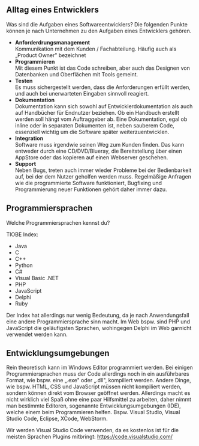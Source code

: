 ## Alltag eines Entwicklers
Was sind die Aufgaben eines Softwareentwicklers?  Die folgenden Punkte können je nach Unternehmen zu den Aufgaben eines Entwicklers gehören. 

* **Anforderdrungsmanagement**  
 Kommunikation mit dem Kunden / Fachabteilung. Häufig auch als „Product Owner" bezeichnet
* **Programmieren**  
Mit diesem Punkt ist das Code schreiben, aber auch das Designen von Datenbanken und Oberflächen mit Tools gemeint.
* **Testen**  
Es muss sichergestellt werden, dass die Anforderungen erfüllt werden, und auch bei unerwarteten Eingaben sinnvoll reagiert. 
* **Dokumentation**  
Dokumentation kann sich sowohl auf Entwicklerdokumentation als auch auf Handbücher für Endnutzer beziehen. Ob ein Handbuch erstellt werden soll hängt vom Auftraggeber ab. Eine Dokumentation, egal ob inline oder in separaten Dokumenten ist, neben sauberem Code, essenziell wichtig um die Software später weiterzuentwicklen. 
* **Integration**  
Software muss irgendwie seinen Weg zum Kunden finden. Das kann entweder durch eine CD/DVD/Blueray, die Bereitstellung über einen AppStore oder das kopieren auf einen Webserver geschehen.
* **Support**  
Neben Bugs, treten auch immer wieder Probleme bei der Bedienbarkeit auf, bei der dem Nutzer geholfen werden muss. Regelmäßige Anfragen wie die programmierte Software funktioniert, Bugfixing und Programmierung neuer Funktionen gehört daher immer dazu.

## Programmiersprachen
Welche Programmiersprachen kennst du?

TIOBE Index:
* Java
* C
* C++
* Python
* C#
* Visual Basic .NET
* PHP
* JavaScript
* Delphi
* Ruby

Der Index hat allerdings nur wenig Bedeutung, da je nach Anwendungsfall eine andere Programmiersprache sinn macht. Im Web bspw. sind PHP und JavaScript die geläufigsten Sprachen, wohingegen Delphi im Web garnicht verwendet werden kann.

## Entwicklungsumgebungen
Rein theoretisch kann im Windows Editor programmiert werden. Bei einigen Programmiersprachen muss der Code allerdings noch in ein ausführbares Format, wie bspw. eine „.exe" oder „.dll", kompiliert werden. Andere Dinge, wie bspw. HTML, CSS und JavaScript müssen nicht kompiliert werden, sondern können direkt vom Browser geöffnet werden. Allerdings macht es nicht wirklich viel Spaß ohne eine paar Hilfsmittel zu arbeiten, daher nimmt man bestimmte Editoren, sogenannte Entwicklungsumgebungen (IDE), welche einem beim Programmieren helfen. Bspw. Visual Studio, Visual Studio Code, Eclipse, XCode, WebStorm.

Wir werden Visual Studio Code verwenden, da es kostenlos ist für die meisten Sprachen Plugins mitbringt: https://code.visualstudio.com/





